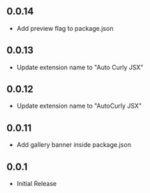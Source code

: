 ## 0.0.14

- Add preview flag to package.json

## 0.0.13

- Update extension name to "Auto Curly JSX"

## 0.0.12

- Update extension name to "AutoCurly JSX"

## 0.0.11

- Add gallery banner inside package.json

## 0.0.1

- Initial Release
